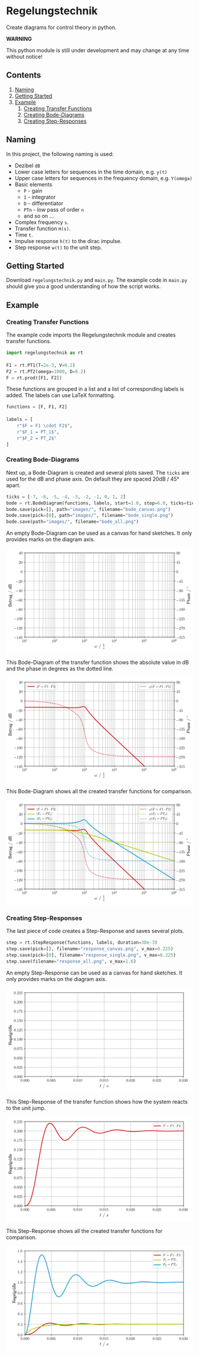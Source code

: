 # Regelungstechnik

Create diagrams for control theory in python.

**WARNING**

This python module is still under development and may change at any time without notice!

## Contents

1. [Naming](#names)
2. [Getting Started](#getting-started)
3. [Example](#example)
    1. [Creating Transfer Functions](#example1)
    2. [Creating Bode-Diagrams](#example2)
    3. [Creating Step-Responses](#example3)


<a name="names"></a>
## Naming

In this project, the following naming is used:

- Dezibel `dB`
- Lower case letters for sequences in the time domain, e.g. `y(t)`
- Upper case letters for sequences in the frequency domain, e.g. `Y(omega)`
- Basic elements
    - `P` - gain
    - `I` - integrator
    - `D` - differentiator
    - `PTn` - low pass of order `n`
    - and so on ...
- Complex frequency `s`.
- Transfer function `H(s)`.
- Time `t`.
- Impulse response `h(t)` to the dirac impulse.
- Step response `w(t)` to the unit step.

<a name="getting-started"></a>
## Getting Started

Download `regelungstechnik.py` and `main.py`. The example code in `main.py` should give you a good understanding of how the script works.

<a name="example"></a>
## Example

<a name="example1"></a>
### Creating Transfer Functions

The example code imports the Regelungstechnik module and creates transfer functions.

```python
import regelungstechnik as rt

F1 = rt.PT1(T=2e-3, V=0.2)
F2 = rt.PT2(omega=1000, D=0.2)
F = rt.prod([F1, F2])
```

These functions are grouped in a list and a list of corresponding labels is added. The labels can use LaTeX formatting.

```python
functions = [F, F1, F2]

labels = [
    r"$F = F1 \cdot F2$",
    r"$F_1 = PT_1$",
    r"$F_2 = PT_2$"
]
```

<a name="example2"></a>
### Creating Bode-Diagrams

Next up, a Bode-Diagram is created and several plots saved. The `ticks` are used for the dB and phase axis. On default they are spaced 20dB / 45° apart.

```python
ticks = [-7, -6, -5, -4, -3, -2, -1, 0, 1, 2]
bode = rt.BodeDiagram(functions, labels, start=1.0, stop=6.0, ticks=ticks)
bode.save(pick=[], path="images/", filename="bode_canvas.png")
bode.save(pick=[0], path="images/", filename="bode_single.png")
bode.save(path="images/", filename="bode_all.png")
```

An empty Bode-Diagram can be used as a canvas for hand sketches. It only provides marks on the diagram axis.

![Bode-Diagram as a canvas](images/bode_canvas.png)

This Bode-Diagram of the transfer function shows the absolute value in dB and the phase in degrees as the dotted line.

![Bode-Diagram of one transfer function](images/bode_single.png)

This Bode-Diagram shows all the created transfer functions for comparison.

![Bode-Diagram of all transfer functions](images/bode_all.png)

<a name="example3"></a>
### Creating Step-Responses

The last piece of code creates a Step-Response and saves several plots.

```python
step = rt.StepResponse(functions, labels, duration=30e-3)
step.save(pick=[], filename="response_canvas.png", v_max=0.225)
step.save(pick=[0], filename="response_single.png", v_max=0.225)
step.save(filename="response_all.png", v_max=1.6)
```

An empty Step-Response can be used as a canvas for hand sketches. It only provides marks on the diagram axis.

![Step-Response as a canvas](images/response_canvas.png)

This Step-Response of the transfer function shows how the system reacts to the unit jump.

![Step-Response of one transfer function](images/response_single.png)

This Step-Response shows all the created transfer functions for comparison.

![Step-Response of all transfer functions](images/response_all.png)

